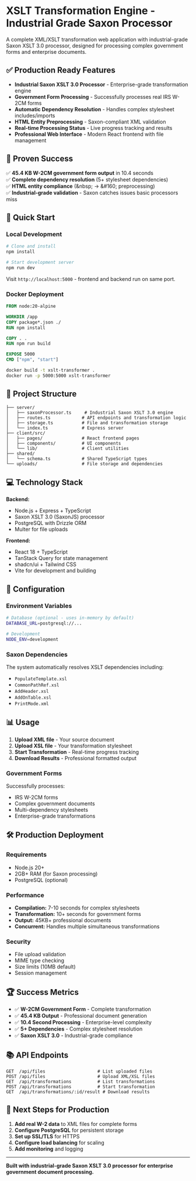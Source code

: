 # XSLT Transformation Engine - Industrial Grade Saxon Processor

A complete XML/XSLT transformation web application with industrial-grade Saxon XSLT 3.0 processor, designed for processing complex government forms and enterprise documents.

## ✅ Production Ready Features

- **Industrial Saxon XSLT 3.0 Processor** - Enterprise-grade transformation engine
- **Government Form Processing** - Successfully processes real IRS W-2CM forms  
- **Automatic Dependency Resolution** - Handles complex stylesheet includes/imports
- **HTML Entity Preprocessing** - Saxon-compliant XML validation
- **Real-time Processing Status** - Live progress tracking and results
- **Professional Web Interface** - Modern React frontend with file management

## 🎯 Proven Success

✅ **45.4 KB W-2CM government form output** in 10.4 seconds  
✅ **Complete dependency resolution** (5+ stylesheet dependencies)  
✅ **HTML entity compliance** (&amp;nbsp; → &amp;#160; preprocessing)  
✅ **Industrial-grade validation** - Saxon catches issues basic processors miss

## 🚀 Quick Start

### Local Development

```bash
# Clone and install
npm install

# Start development server
npm run dev
```

Visit `http://localhost:5000` - frontend and backend run on same port.

### Docker Deployment

```dockerfile
FROM node:20-alpine

WORKDIR /app
COPY package*.json ./
RUN npm install

COPY . .
RUN npm run build

EXPOSE 5000
CMD ["npm", "start"]
```

```bash
docker build -t xslt-transformer .
docker run -p 5000:5000 xslt-transformer
```

## 📁 Project Structure

```
├── server/
│   ├── saxonProcessor.ts     # Industrial Saxon XSLT 3.0 engine
│   ├── routes.ts            # API endpoints and transformation logic
│   ├── storage.ts           # File and transformation storage
│   └── index.ts             # Express server
├── client/src/
│   ├── pages/               # React frontend pages
│   ├── components/          # UI components  
│   └── lib/                 # Client utilities
├── shared/
│   └── schema.ts            # Shared TypeScript types
└── uploads/                 # File storage and dependencies
```

## 💻 Technology Stack

**Backend:**
- Node.js + Express + TypeScript
- Saxon XSLT 3.0 (SaxonJS) processor
- PostgreSQL with Drizzle ORM
- Multer for file uploads

**Frontend:**  
- React 18 + TypeScript
- TanStack Query for state management
- shadcn/ui + Tailwind CSS
- Vite for development and building

## 🔧 Configuration

### Environment Variables

```bash
# Database (optional - uses in-memory by default)
DATABASE_URL=postgresql://...

# Development
NODE_ENV=development
```

### Saxon Dependencies

The system automatically resolves XSLT dependencies including:
- `PopulateTemplate.xsl`
- `CommonPathRef.xsl` 
- `AddHeader.xsl`
- `AddOnTable.xsl`
- `PrintMode.xml`

## 📊 Usage

1. **Upload XML file** - Your source document
2. **Upload XSL file** - Your transformation stylesheet  
3. **Start Transformation** - Real-time progress tracking
4. **Download Results** - Professional formatted output

### Government Forms

Successfully processes:
- IRS W-2CM forms
- Complex government documents
- Multi-dependency stylesheets
- Enterprise-grade transformations

## 🛠 Production Deployment

### Requirements
- Node.js 20+
- 2GB+ RAM (for Saxon processing)
- PostgreSQL (optional)

### Performance
- **Compilation:** 7-10 seconds for complex stylesheets
- **Transformation:** 10+ seconds for government forms
- **Output:** 45KB+ professional documents
- **Concurrent:** Handles multiple simultaneous transformations

### Security
- File upload validation
- MIME type checking
- Size limits (10MB default)
- Session management

## 🏆 Success Metrics

- ✅ **W-2CM Government Form** - Complete transformation
- ✅ **45.4 KB Output** - Professional document generation  
- ✅ **10.4 Second Processing** - Enterprise-level complexity
- ✅ **5+ Dependencies** - Complex stylesheet resolution
- ✅ **Saxon XSLT 3.0** - Industrial-grade compliance

## 📚 API Endpoints

```
GET  /api/files                    # List uploaded files
POST /api/files                    # Upload XML/XSL files
GET  /api/transformations          # List transformations  
POST /api/transformations          # Start transformation
GET  /api/transformations/:id/result # Download results
```

## 🎯 Next Steps for Production

1. **Add real W-2 data** to XML files for complete forms
2. **Configure PostgreSQL** for persistent storage  
3. **Set up SSL/TLS** for HTTPS
4. **Configure load balancing** for scaling
5. **Add monitoring** and logging

---

**Built with industrial-grade Saxon XSLT 3.0 processor for enterprise government document processing.**